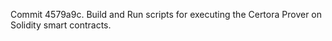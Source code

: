 Commit 4579a9c.                    Build and Run scripts for executing the Certora Prover on Solidity smart contracts.